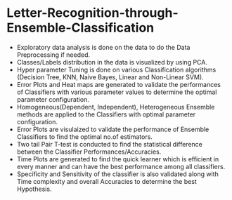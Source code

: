 # Letter-Recognition-through-Ensemble-Classification
<UL>
<li> Exploratory data analysis is done on the data to do the Data Preprocessing if needed.</li>
<li> Classes/Labels distribution in the data is visualized by using PCA.</li>
<li> Hyper parameter Tuning is done on various Classification algorithms (Decision Tree, KNN, Naive Bayes, Linear and Non-Linear SVM).</li>
<li> Error Plots and Heat maps are generated to validate the performances of Classifiers with various parameter values to determine the          optimal parameter configuration.</li>
<li> Homogeneous(Dependent, Independent), Heterogeneous Ensemble methods are applied to the Classifiers with optimal parameter                  configuration.</li>
<li> Error Plots are visulaized to validate the performance of Ensemble Classifiers to find the optimal no.of estimators.</li>
<li> Two tail Pair T-test is conducted to find the statistical difference between the Classifier Performances/Accuracies. </li>
<li> Time Plots are generated to find the quick learner which is efficient in every manner and can have the best performance among all          classifiers.</li>
<li> Specificity and Sensitivity of the classifier is also validated along with Time complexity and overall Accuracies to determine the          best Hypothesis. </li>
